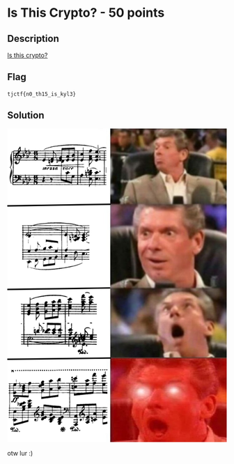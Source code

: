 # Is This Crypto? - 50 points
## Description
[Is this crypto?](https://static.tjctf.org/e141851decd4f7afab034c7055db229bd54011d2860ebd622302088fd4e062ae_file.txt)
## Flag
```
tjctf{n0_th15_is_kyl3}
```
## Solution
![](img.png)

otw lur :)
